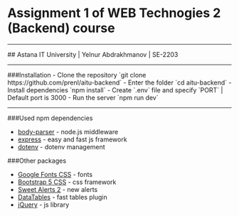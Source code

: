 # Assignment 1 of WEB Technogies 2 (Backend) course

<hr>
## Astana IT University | Yelnur Abdrakhmanov | SE-2203
<hr>
###Installation
- Clone the repository  `git clone https://github.com/prenl/aitu-backend`
- Enter the folder  `cd aitu-backend`
- Install dependencies `npm install`
- Create `.env` file and specify `PORT` | Default port is 3000
- Run the server `npm run dev`
<hr>

###Used npm dependencies

-   [body-parser](https://www.npmjs.com/package/body-parser) - node.js middleware
-   [express](https://www.npmjs.com/package/express) - easy and fast js framework
-   [dotenv](https://www.npmjs.com/package/dotenv) - dotenv management

###Other packages

-   [Google Fonts CSS](https://fonts.google.com/) - fonts
-   [Bootstrap 5 CSS](https://getbootstrap.com/) - css framework
-   [Sweet Alerts 2](https://sweetalert2.github.io/) - new alerts
-   [DataTables](https://datatables.net/) - fast tables plugin
-   [jQuery](https://jquery.com/) - js library
